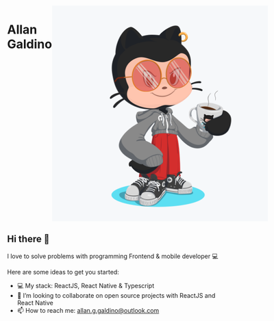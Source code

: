 <div style="display: flex; justify-content: space-between;"> 
  <h1>Allan Galdino</h1>
  <img src="https://github.com/GaldinoAllan/GaldinoAllan/blob/master/.github/octocat.png" alt="Octocat Allan" style="size: 100px"/>
</div>

## Hi there 👋

I love to solve problems with programming
Frontend & mobile developer :computer:

Here are some ideas to get you started:

- 💻 My stack: ReactJS, React Native & Typescript
- 👯 I’m looking to collaborate on open source projects with ReactJS and React Native
- 📫 How to reach me: allan.g.galdino@outlook.com
